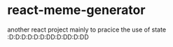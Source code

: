 # react-meme-generator

another react project mainly to pracice the use of state :D:D:D:D:D:D:DD:D:DD:D:DD
